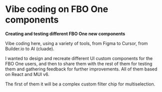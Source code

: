 # Vibe coding on FBO One components

**Creating and testing different FBO One new components**

Vibe coding here, using a variety of tools, from Figma to Cursor, from Builder.io to AI (cluade).

I wanted to design and recreate different UI custom components for the FBO One users, and then to share them with the rest of them for testing them and gathering feedback for further improvements.
All of them based on React and MUI v6.

The first of them it will be a complex custom filter chip for multiselection.
